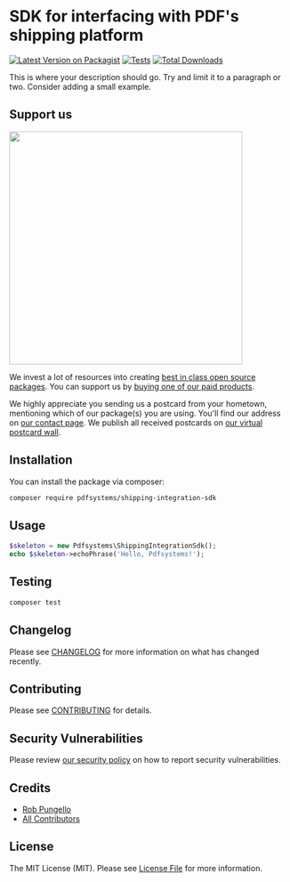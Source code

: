 # SDK for interfacing with PDF's shipping platform

[![Latest Version on Packagist](https://img.shields.io/packagist/v/pdfsystems/shipping-integration-sdk.svg?style=flat-square)](https://packagist.org/packages/pdfsystems/shipping-integration-sdk)
[![Tests](https://img.shields.io/github/actions/workflow/status/pdfsystems/shipping-integration-sdk/run-tests.yml?branch=main&label=tests&style=flat-square)](https://github.com/pdfsystems/shipping-integration-sdk/actions/workflows/run-tests.yml)
[![Total Downloads](https://img.shields.io/packagist/dt/pdfsystems/shipping-integration-sdk.svg?style=flat-square)](https://packagist.org/packages/pdfsystems/shipping-integration-sdk)

This is where your description should go. Try and limit it to a paragraph or two. Consider adding a small example.

## Support us

[<img src="https://github-ads.s3.eu-central-1.amazonaws.com/shipping-integration-sdk.jpg?t=1" width="419px" />](https://spatie.be/github-ad-click/shipping-integration-sdk)

We invest a lot of resources into creating [best in class open source packages](https://spatie.be/open-source). You can support us by [buying one of our paid products](https://spatie.be/open-source/support-us).

We highly appreciate you sending us a postcard from your hometown, mentioning which of our package(s) you are using. You'll find our address on [our contact page](https://spatie.be/about-us). We publish all received postcards on [our virtual postcard wall](https://spatie.be/open-source/postcards).

## Installation

You can install the package via composer:

```bash
composer require pdfsystems/shipping-integration-sdk
```

## Usage

```php
$skeleton = new Pdfsystems\ShippingIntegrationSdk();
echo $skeleton->echoPhrase('Hello, Pdfsystems!');
```

## Testing

```bash
composer test
```

## Changelog

Please see [CHANGELOG](CHANGELOG.md) for more information on what has changed recently.

## Contributing

Please see [CONTRIBUTING](https://github.com/spatie/.github/blob/main/CONTRIBUTING.md) for details.

## Security Vulnerabilities

Please review [our security policy](../../security/policy) on how to report security vulnerabilities.

## Credits

- [Rob Pungello](https://github.com/rpungello)
- [All Contributors](../../contributors)

## License

The MIT License (MIT). Please see [License File](LICENSE.md) for more information.
